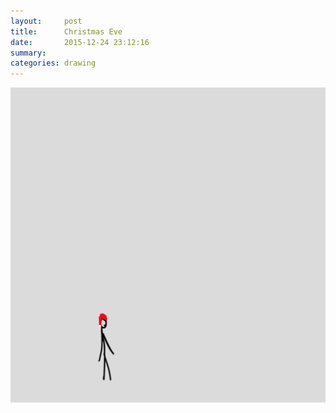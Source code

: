 ```yaml
---
layout:     post
title:      Christmas Eve
date:       2015-12-24 23:12:16
summary:    
categories: drawing
---
```

![Christmas Eve](/images/_diary/Christmas-Eve.png "but I am happy!")
